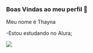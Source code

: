 ###  Boas Vindas ao meu perfil 💙

Meu nome é Thayna

-Estou estudando no Alura;

![](https://media.tenor.com/Z0_XOgJk9X8AAAAM/love-deadpool.gif)
